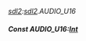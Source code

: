 _[sdl2](../../modules/sdl2/sdl2-module.md):[sdl2](../../modules/sdl2/sdl2-module.md).AUDIO\_U16_
##### Const AUDIO\_U16:[Int](../../modules/wonkey/wonkey-types-int.md)
